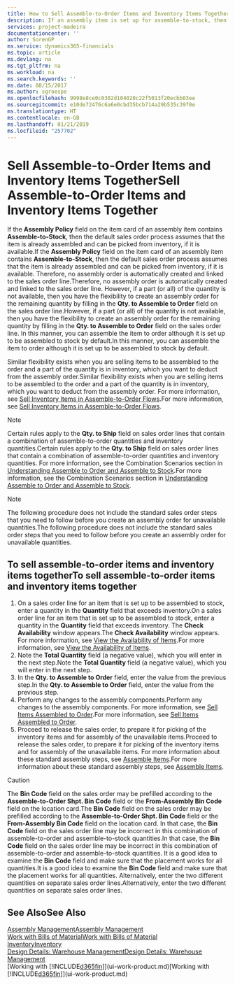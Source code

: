 ```yaml
---
title: How to Sell Assemble-to-Order Items and Inventory Items Together | Microsoft Docs
description: If an assembly item is set up for assemble-to-stock, then the default sales order process assumes that the item is already assembled and can be picked from inventory, if it is available. But if a part (or all) of the quantity is not available, then you have the flexibility to create an assembly order for the remaining quantity on the fly.
services: project-madeira
documentationcenter: ''
author: SorenGP
ms.service: dynamics365-financials
ms.topic: article
ms.devlang: na
ms.tgt_pltfrm: na
ms.workload: na
ms.search.keywords: ''
ms.date: 08/15/2017
ms.author: sgroespe
ms.openlocfilehash: 9998e8ce0c0302d104020c22f5013f20ecbb03ee
ms.sourcegitcommit: e10de72476c6a6e0cbd35bcb714a29b535c39f0e
ms.translationtype: HT
ms.contentlocale: en-GB
ms.lasthandoff: 01/21/2019
ms.locfileid: "257702"
---
```

# <a name="sell-assemble-to-order-items-and-inventory-items-together"></a><span data-ttu-id="28ade-104">Sell Assemble-to-Order Items and Inventory Items Together</span><span class="sxs-lookup"><span data-stu-id="28ade-104">Sell Assemble-to-Order Items and Inventory Items Together</span></span>
<span data-ttu-id="28ade-105">If the **Assembly Policy** field on the item card of an assembly item contains **Assemble-to-Stock**, then the default sales order process assumes that the item is already assembled and can be picked from inventory, if it is available.</span><span class="sxs-lookup"><span data-stu-id="28ade-105">If the **Assembly Policy** field on the item card of an assembly item contains **Assemble-to-Stock**, then the default sales order process assumes that the item is already assembled and can be picked from inventory, if it is available.</span></span> <span data-ttu-id="28ade-106">Therefore, no assembly order is automatically created and linked to the sales order line.</span><span class="sxs-lookup"><span data-stu-id="28ade-106">Therefore, no assembly order is automatically created and linked to the sales order line.</span></span> <span data-ttu-id="28ade-107">However, if a part (or all) of the quantity is not available, then you have the flexibility to create an assembly order for the remaining quantity by filling in the **Qty. to Assemble to Order** field on the sales order line.</span><span class="sxs-lookup"><span data-stu-id="28ade-107">However, if a part (or all) of the quantity is not available, then you have the flexibility to create an assembly order for the remaining quantity by filling in the **Qty. to Assemble to Order** field on the sales order line.</span></span> <span data-ttu-id="28ade-108">In this manner, you can assemble the item to order although it is set up to be assembled to stock by default.</span><span class="sxs-lookup"><span data-stu-id="28ade-108">In this manner, you can assemble the item to order although it is set up to be assembled to stock by default.</span></span>  

<span data-ttu-id="28ade-109">Similar flexibility exists when you are selling items to be assembled to the order and a part of the quantity is in inventory, which you want to deduct from the assembly order.</span><span class="sxs-lookup"><span data-stu-id="28ade-109">Similar flexibility exists when you are selling items to be assembled to the order and a part of the quantity is in inventory, which you want to deduct from the assembly order.</span></span> <span data-ttu-id="28ade-110">For more information, see [Sell Inventory Items in Assemble-to-Order Flows](assembly-how-to-sell-inventory-items-in-assemble-to-order-flows.md).</span><span class="sxs-lookup"><span data-stu-id="28ade-110">For more information, see [Sell Inventory Items in Assemble-to-Order Flows](assembly-how-to-sell-inventory-items-in-assemble-to-order-flows.md).</span></span>  

> [!NOTE]  
>  <span data-ttu-id="28ade-111">Certain rules apply to the **Qty. to Ship** field on sales order lines that contain a combination of assemble-to-order quantities and inventory quantities.</span><span class="sxs-lookup"><span data-stu-id="28ade-111">Certain rules apply to the **Qty. to Ship** field on sales order lines that contain a combination of assemble-to-order quantities and inventory quantities.</span></span> <span data-ttu-id="28ade-112">For more information, see the Combination Scenarios section in [Understanding Assemble to Order and Assemble to Stock](assembly-assemble-to-order-or-assemble-to-stock.md).</span><span class="sxs-lookup"><span data-stu-id="28ade-112">For more information, see the Combination Scenarios section in [Understanding Assemble to Order and Assemble to Stock](assembly-assemble-to-order-or-assemble-to-stock.md).</span></span>  

> [!NOTE]  
>  <span data-ttu-id="28ade-113">The following procedure does not include the standard sales order steps that you need to follow before you create an assembly order for unavailable quantities.</span><span class="sxs-lookup"><span data-stu-id="28ade-113">The following procedure does not include the standard sales order steps that you need to follow before you create an assembly order for unavailable quantities.</span></span>

## <a name="to-sell-assemble-to-order-items-and-inventory-items-together"></a><span data-ttu-id="28ade-114">To sell assemble-to-order items and inventory items together</span><span class="sxs-lookup"><span data-stu-id="28ade-114">To sell assemble-to-order items and inventory items together</span></span>  
1.  <span data-ttu-id="28ade-115">On a sales order line for an item that is set up to be assembled to stock, enter a quantity in the **Quantity** field that exceeds inventory.</span><span class="sxs-lookup"><span data-stu-id="28ade-115">On a sales order line for an item that is set up to be assembled to stock, enter a quantity in the **Quantity** field that exceeds inventory.</span></span> <span data-ttu-id="28ade-116">The **Check Availability** window appears.</span><span class="sxs-lookup"><span data-stu-id="28ade-116">The **Check Availability** window appears.</span></span> <span data-ttu-id="28ade-117">For more information, see [View the Availability of Items](inventory-how-availability-overview.md).</span><span class="sxs-lookup"><span data-stu-id="28ade-117">For more information, see [View the Availability of Items](inventory-how-availability-overview.md).</span></span> 
2.  <span data-ttu-id="28ade-118">Note the **Total Quantity** field (a negative value), which you will enter in the next step.</span><span class="sxs-lookup"><span data-stu-id="28ade-118">Note the **Total Quantity** field (a negative value), which you will enter in the next step.</span></span>  
3.  <span data-ttu-id="28ade-119">In the **Qty. to Assemble to Order** field, enter the value from the previous step.</span><span class="sxs-lookup"><span data-stu-id="28ade-119">In the **Qty. to Assemble to Order** field, enter the value from the previous step.</span></span>  
4.  <span data-ttu-id="28ade-120">Perform any changes to the assembly components.</span><span class="sxs-lookup"><span data-stu-id="28ade-120">Perform any changes to the assembly components.</span></span> <span data-ttu-id="28ade-121">For more information, see [Sell Items Assembled to Order](assembly-how-to-sell-items-assembled-to-order.md).</span><span class="sxs-lookup"><span data-stu-id="28ade-121">For more information, see [Sell Items Assembled to Order](assembly-how-to-sell-items-assembled-to-order.md).</span></span>  
5.  <span data-ttu-id="28ade-122">Proceed to release the sales order, to prepare it for picking of the inventory items and for assembly of the unavailable items.</span><span class="sxs-lookup"><span data-stu-id="28ade-122">Proceed to release the sales order, to prepare it for picking of the inventory items and for assembly of the unavailable items.</span></span> <span data-ttu-id="28ade-123">For more information about these standard assembly steps, see [Assemble Items](assembly-how-to-assemble-items.md).</span><span class="sxs-lookup"><span data-stu-id="28ade-123">For more information about these standard assembly steps, see [Assemble Items](assembly-how-to-assemble-items.md).</span></span>  

> [!CAUTION]  
>  <span data-ttu-id="28ade-124">The **Bin Code** field on the sales order may be prefilled according to the **Assemble-to-Order Shpt. Bin Code** field or the **From-Assembly Bin Code** field on the location card.</span><span class="sxs-lookup"><span data-stu-id="28ade-124">The **Bin Code** field on the sales order may be prefilled according to the **Assemble-to-Order Shpt. Bin Code** field or the **From-Assembly Bin Code** field on the location card.</span></span> <span data-ttu-id="28ade-125">In that case, the **Bin Code** field on the sales order line may be incorrect in this combination of assemble-to-order and assemble-to-stock quantities.</span><span class="sxs-lookup"><span data-stu-id="28ade-125">In that case, the **Bin Code** field on the sales order line may be incorrect in this combination of assemble-to-order and assemble-to-stock quantities.</span></span> <span data-ttu-id="28ade-126">It is a good idea to examine the **Bin Code** field and make sure that the placement works for all quantities.</span><span class="sxs-lookup"><span data-stu-id="28ade-126">It is a good idea to examine the **Bin Code** field and make sure that the placement works for all quantities.</span></span> <span data-ttu-id="28ade-127">Alternatively, enter the two different quantities on separate sales order lines.</span><span class="sxs-lookup"><span data-stu-id="28ade-127">Alternatively, enter the two different quantities on separate sales order lines.</span></span>  

## <a name="see-also"></a><span data-ttu-id="28ade-128">See Also</span><span class="sxs-lookup"><span data-stu-id="28ade-128">See Also</span></span>  
[<span data-ttu-id="28ade-129">Assembly Management</span><span class="sxs-lookup"><span data-stu-id="28ade-129">Assembly Management</span></span>](assembly-assemble-items.md)  
[<span data-ttu-id="28ade-130">Work with Bills of Material</span><span class="sxs-lookup"><span data-stu-id="28ade-130">Work with Bills of Material</span></span>](inventory-how-work-BOMs.md)  
[<span data-ttu-id="28ade-131">Inventory</span><span class="sxs-lookup"><span data-stu-id="28ade-131">Inventory</span></span>](inventory-manage-inventory.md)  
[<span data-ttu-id="28ade-132">Design Details: Warehouse Management</span><span class="sxs-lookup"><span data-stu-id="28ade-132">Design Details: Warehouse Management</span></span>](design-details-warehouse-management.md)  
<span data-ttu-id="28ade-133">[Working with [!INCLUDE[d365fin](includes/d365fin_md.md)]](ui-work-product.md)</span><span class="sxs-lookup"><span data-stu-id="28ade-133">[Working with [!INCLUDE[d365fin](includes/d365fin_md.md)]](ui-work-product.md)</span></span>
